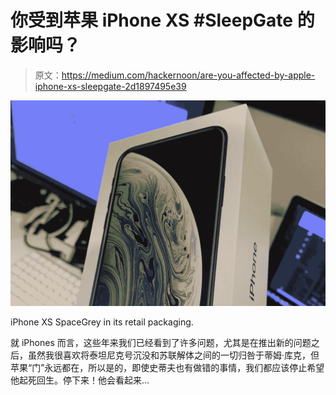 # 你受到苹果 iPhone XS #SleepGate 的影响吗？

> 原文：<https://medium.com/hackernoon/are-you-affected-by-apple-iphone-xs-sleepgate-2d1897495e39>

![](img/1a1522119110bb05f839d5056dd5b6cf.png)

iPhone XS SpaceGrey in its retail packaging.

就 iPhones 而言，这些年来我们已经看到了许多问题，尤其是在推出新的问题之后，虽然我很喜欢将泰坦尼克号沉没和苏联解体之间的一切归咎于蒂姆·库克，但苹果“门”永远都在，所以是的，即使史蒂夫也有做错的事情，我们都应该停止希望他起死回生。停下来！他会看起来…